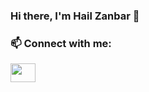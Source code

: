 ### Hi there, I'm Hail Zanbar 👋

### 📫 Connect with me:
<p align="left">
<a href="https://www.linkedin.com/in/hail-zanbar" target="blank"><img align="center" src="https://cdn.jsdelivr.net/npm/simple-icons@3.0.1/icons/linkedin.svg" alt="" height="30" width="40" /></a>
</p>
